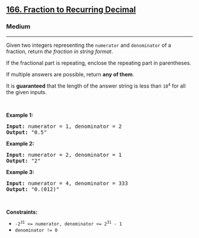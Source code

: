 <h2><a href="https://leetcode.com/problems/fraction-to-recurring-decimal/">166. Fraction to Recurring Decimal</a></h2><h3>Medium</h3><hr><div style="user-select: auto;"><p style="user-select: auto;">Given two integers representing the <code style="user-select: auto;">numerator</code> and <code style="user-select: auto;">denominator</code> of a fraction, return <em style="user-select: auto;">the fraction in string format</em>.</p>

<p style="user-select: auto;">If the fractional part is repeating, enclose the repeating part in parentheses.</p>

<p style="user-select: auto;">If multiple answers are possible, return <strong style="user-select: auto;">any of them</strong>.</p>

<p style="user-select: auto;">It is <strong style="user-select: auto;">guaranteed</strong> that the length of the answer string is less than <code style="user-select: auto;">10<sup style="user-select: auto;">4</sup></code> for all the given inputs.</p>

<p style="user-select: auto;">&nbsp;</p>
<p style="user-select: auto;"><strong class="example" style="user-select: auto;">Example 1:</strong></p>

<pre style="user-select: auto;"><strong style="user-select: auto;">Input:</strong> numerator = 1, denominator = 2
<strong style="user-select: auto;">Output:</strong> "0.5"
</pre>

<p style="user-select: auto;"><strong class="example" style="user-select: auto;">Example 2:</strong></p>

<pre style="user-select: auto;"><strong style="user-select: auto;">Input:</strong> numerator = 2, denominator = 1
<strong style="user-select: auto;">Output:</strong> "2"
</pre>

<p style="user-select: auto;"><strong class="example" style="user-select: auto;">Example 3:</strong></p>

<pre style="user-select: auto;"><strong style="user-select: auto;">Input:</strong> numerator = 4, denominator = 333
<strong style="user-select: auto;">Output:</strong> "0.(012)"
</pre>

<p style="user-select: auto;">&nbsp;</p>
<p style="user-select: auto;"><strong style="user-select: auto;">Constraints:</strong></p>

<ul style="user-select: auto;">
	<li style="user-select: auto;"><code style="user-select: auto;">-2<sup style="user-select: auto;">31</sup> &lt;=&nbsp;numerator, denominator &lt;= 2<sup style="user-select: auto;">31</sup> - 1</code></li>
	<li style="user-select: auto;"><code style="user-select: auto;">denominator != 0</code></li>
</ul>
</div>